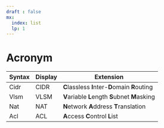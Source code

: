 ```yaml
---
draft : false
mx:
  index: list
  lp: 1
---
```


# Acronym

|Syntax|Display|Extension|
|-|-|-|
|Cidr|CIDR|**C**lassless **I**nter-**D**omain **R**outing|
|Vlsm|VLSM|**V**ariable **L**ength **S**ubnet **M**asking|
|Nat|NAT|**N**etwork **A**ddress **T**ranslation|
|Acl|ACL|**A**ccess **C**ontrol **L**ist|
